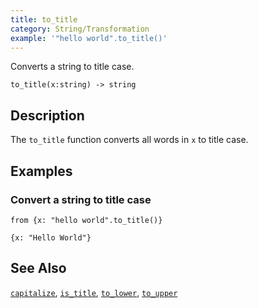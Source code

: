 ```yaml
---
title: to_title
category: String/Transformation
example: '"hello world".to_title()'
---
```

Converts a string to title case.

```tql
to_title(x:string) -> string
```

## Description

The `to_title` function converts all words in `x` to title case.

## Examples

### Convert a string to title case

```tql
from {x: "hello world".to_title()}
```

```tql
{x: "Hello World"}
```

## See Also

[`capitalize`](/reference/functions/capitalize),
[`is_title`](/reference/functions/is_title),
[`to_lower`](/reference/functions/to_lower),
[`to_upper`](/reference/functions/to_upper)
